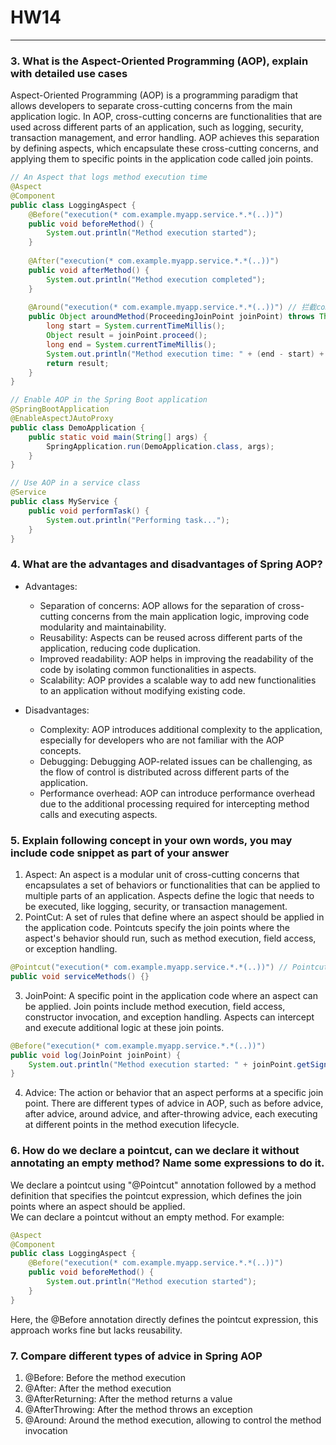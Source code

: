 # HW14
____
### 3. What is the Aspect-Oriented Programming (AOP), explain with detailed use cases
Aspect-Oriented Programming (AOP) is a programming paradigm that allows developers to separate cross-cutting concerns from the main application logic. In AOP, cross-cutting concerns are functionalities that are used across different parts of an application, such as logging, security, transaction management, and error handling. AOP achieves this separation by defining aspects, which encapsulate these cross-cutting concerns, and applying them to specific points in the application code called join points.

```java
// An Aspect that logs method execution time
@Aspect
@Component
public class LoggingAspect {
    @Before("execution(* com.example.myapp.service.*.*(..))")
    public void beforeMethod() {
        System.out.println("Method execution started");
    }
    
    @After("execution(* com.example.myapp.service.*.*(..))")
    public void afterMethod() {
        System.out.println("Method execution completed");
    }
    
    @Around("execution(* com.example.myapp.service.*.*(..))") // 拦截com.example.myapp.service包下所有方法
    public Object aroundMethod(ProceedingJoinPoint joinPoint) throws Throwable {
        long start = System.currentTimeMillis();
        Object result = joinPoint.proceed();
        long end = System.currentTimeMillis();
        System.out.println("Method execution time: " + (end - start) + "ms");
        return result;
    }
}
```
```java
// Enable AOP in the Spring Boot application
@SpringBootApplication
@EnableAspectJAutoProxy
public class DemoApplication {
    public static void main(String[] args) {
        SpringApplication.run(DemoApplication.class, args);
    }
}
```
```java
// Use AOP in a service class
@Service
public class MyService {
    public void performTask() {
        System.out.println("Performing task...");
    }
}
```

### 4. What are the advantages and disadvantages of Spring AOP?
- Advantages:
    - Separation of concerns: AOP allows for the separation of cross-cutting concerns from the main application logic, improving code modularity and maintainability.
    - Reusability: Aspects can be reused across different parts of the application, reducing code duplication.
    - Improved readability: AOP helps in improving the readability of the code by isolating common functionalities in aspects.
    - Scalability: AOP provides a scalable way to add new functionalities to an application without modifying existing code.

- Disadvantages:
    - Complexity: AOP introduces additional complexity to the application, especially for developers who are not familiar with the AOP concepts.
    - Debugging: Debugging AOP-related issues can be challenging, as the flow of control is distributed across different parts of the application.
    - Performance overhead: AOP can introduce performance overhead due to the additional processing required for intercepting method calls and executing aspects.

### 5. Explain following concept in your own words, you may include code snippet as part of your answer

1. Aspect: An aspect is a modular unit of cross-cutting concerns that encapsulates a set of behaviors or functionalities that can be applied to multiple parts of an application. Aspects define the logic that needs to be executed, like logging, security, or transaction management.
2. PointCut: A set of rules that define where an aspect should be applied in the application code. Pointcuts specify the join points where the aspect's behavior should run, such as method execution, field access, or exception handling.
```java
@Pointcut("execution(* com.example.myapp.service.*.*(..))") // Pointcut expression to match service methods that runs at com.example.myapp.service package
public void serviceMethods() {}
```
3. JoinPoint: A specific point in the application code where an aspect can be applied. Join points include method execution, field access, constructor invocation, and exception handling. Aspects can intercept and execute additional logic at these join points.
```java
@Before("execution(* com.example.myapp.service.*.*(..))")
public void log(JoinPoint joinPoint) {
    System.out.println("Method execution started: " + joinPoint.getSignature().getName());
}
```
4. Advice: The action or behavior that an aspect performs at a specific join point. There are different types of advice in AOP, such as before advice, after advice, around advice, and after-throwing advice, each executing at different points in the method execution lifecycle.

### 6. How do we declare a pointcut, can we declare it without annotating an empty method? Name some expressions to do it.

We declare a pointcut using "@Pointcut" annotation followed by a method definition that specifies the pointcut expression, which defines the join points where an aspect should be applied.  
We can declare a pointcut without an empty method. For example:
```java
@Aspect
@Component
public class LoggingAspect {
    @Before("execution(* com.example.myapp.service.*.*(..))")
    public void beforeMethod() {
        System.out.println("Method execution started");
    }
}
```
Here, the @Before annotation directly defines the pointcut expression, this approach works fine but lacks reusability.

### 7. Compare different types of advice in Spring AOP

1. @Before: Before the method execution
2. @After: After the method execution
3. @AfterReturning: After the method returns a value
4. @AfterThrowing: After the method throws an exception
5. @Around: Around the method execution, allowing to control the method invocation









































